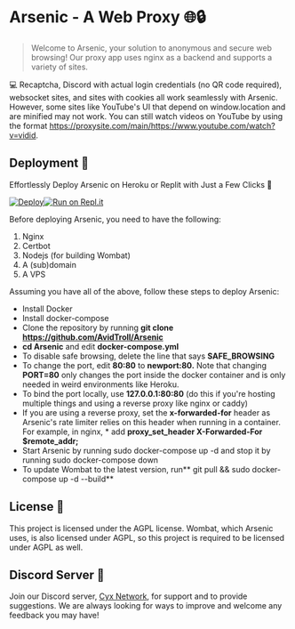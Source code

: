 # Arsenic - A Web Proxy 🌐🔒

> Welcome to Arsenic, your solution to anonymous and secure web browsing! Our proxy app uses nginx as a backend and supports a variety of sites.

💻 Recaptcha, Discord with actual login credentials (no QR code required), websocket sites, and sites with cookies all work seamlessly with Arsenic. However, some sites like YouTube's UI that depend on window.location and are minified may not work. You can still watch videos on YouTube by using the format https://proxysite.com/main/https://www.youtube.com/watch?v=vidid.

## Deployment 🚀
Effortlessly Deploy Arsenic on Heroku or Replit with Just a Few Clicks 🚀

[![Deploy](https://www.herokucdn.com/deploy/button.svg)](https://heroku.com/deploy?template=https://github.com/AvidTroll/Arsenic)[![Run on Repl.it](https://replit.com/badge/github/AvidTroll/Arsenic)](https://replit.com/new/github/AvidTroll/Arsenic)

Before deploying Arsenic, you need to have the following:

1. Nginx
2. Certbot
3. Nodejs (for building Wombat)
4. A (sub)domain
5. A VPS

Assuming you have all of the above, follow these steps to deploy Arsenic:

* Install Docker
* Install docker-compose
* Clone the repository by running **git clone https://github.com/AvidTroll/Arsenic**
* **cd Arsenic** and edit **docker-compose.yml**
* To disable safe browsing, delete the line that says **SAFE_BROWSING**
* To change the port, edit **80:80** to **newport:80.** Note that changing **PORT=80** only changes the port inside the docker container and is only needed in weird environments  like Heroku.
* To bind the port locally, use **127.0.0.1:80:80** (do this if you're hosting multiple things and using a reverse proxy like nginx or caddy)
* If you are using a reverse proxy, set the **x-forwarded-for** header as Arsenic's rate limiter relies on this header when running in a container. For example, in nginx, * add **proxy_set_header X-Forwarded-For $remote_addr;**
* Start Arsenic by running sudo docker-compose up -d and stop it by running sudo docker-compose down
* To update Wombat to the latest version, run** git pull && sudo docker-compose up -d --build**

## License 📜
This project is licensed under the AGPL license. Wombat, which Arsenic uses, is also licensed under AGPL, so this project is required to be licensed under AGPL as well.

## Discord Server 💬
Join our Discord server, [Cyx Network](https://discord.gg/RvndfG4gmd), for support and to provide suggestions. We are always looking for ways to improve and welcome any feedback you may have!
